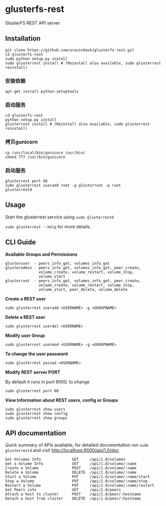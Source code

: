 glusterfs-rest
===============

GlusterFS REST API server

## Installation

    git clone https://github.com/aravindavk/glusterfs-rest.git
    cd glusterfs-rest
    sudo python setup.py install
    sudo glusterrest install # (Reinstall also available, sudo glusterrest reinstall)

### 安装依赖

    apt-get install python-setuptools
    
### 启动服务

    cd glusterfs-rest
    python setup.py install
    glusterrest install # (Reinstall also available, sudo glusterrest reinstall)
 
### 拷贝gunicorn

    cp /usr/local/bin/gunicorn /usr/bin/
    chmod 777 /usr/bin/gunicorn
 
### 启动服务

    glusterrest port 80
    sudo glusterrest useradd root -g glusterroot -p root
    glusterrestd


## Usage

Start the glusterrest service using `sudo glusterrestd`

`sudo glusterrest --help` for more details.

## CLI Guide

**Available Groups and Permissions**

    glusteruser  - peers_info_get, volumes_info_get
    glusteradmin - peers_info_get, volumes_info_get, peer_create,
                   volume_create, volume_restart, volume_stop,
                   volume_start
    glusterroot  - peers_info_get, volumes_info_get, peer_create,
                   volume_create, volume_restart, volume_stop,
                   volume_start, peer_delete, volume_delete


**Create a REST user**  

    sudo glusterrest useradd <USERNAME> -g <GROUPNAME>

**Delete a REST user**  

    sudo glusterrest userdel <USERNAME>

**Modify user Group**  

    sudo glusterrest usermod <USERNAME> -g <GROUPNAME>

**To change the user password**  

    sudo glusterrest passwd <USERNAME>

**Modify REST server PORT**  

By default it runs in port 9000, to change

    sudo glusterrest port 80

**View Information about REST users, config or Groups**  

    sudo glusterrest show users
    sudo glusterrest show config
    sudo glusterrest show groups

## API documentation

Quick summary of APIs available, for detailed documentation run `sudo glusterrestd` and visit [http://localhost:9000/api/1.0/doc](http://localhost:9000/api/1.0/doc)

    Get Volumes Info              GET     /api/1.0/volumes
    Get a Volume Info             GET     /api/1.0/volume/:name
    Create a Volume               POST    /api/1.0/volume/:name
    Delete a Volume               DELETE  /api/1.0/volume/:name
    Start a Volume                PUT     /api/1.0/volume/:name/start
    Stop a Volume                 PUT     /api/1.0/volume/:name/stop
    Restart a Volume              PUT     /api/1.0/volume/:name/restart
    Get Peers info                GET     /api/1.0/peers
    Attach a host to cluster      POST    /api/1.0/peer/:hostname
    Detach a host from cluster    DELETE  /api/1.0/peer/:hostname

